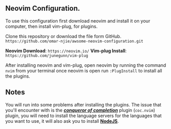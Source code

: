 ## Neovim Configuration.

To use this configuration first download neovim and install it on your computer, then install vim-plug, for plugins.

Clone this repository or download the file form GitHub.
`https://github.com/omar-njie/awsome-neovim-configuration.git`

**Neovim Download**: `https://neovim.io/`
**Vim-plug Install**: `https://github.com/junegunn/vim-plug`

After installing neovim and vim-plug, open neovim by running the command `nvim` from your terminal once neovim is open run `:PlugInstall` to install all the plugins.

## Notes

You will run into some problems after installing the plugins. The issue that you'll encounter with is the ***<u>conqueror of completion</u>*** plugin (`coc.nvim`) plugin,
you will need to install the language servers for the languages that you want to use, it will also ask you to install **[NodeJS](https://nodejs.org/en/)**.
